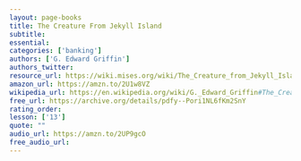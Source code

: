 ```yaml
---
layout: page-books
title: The Creature From Jekyll Island
subtitle: 
essential: 
categories: ['banking']
authors: ['G. Edward Griffin']
authors_twitter: 
resource_url: https://wiki.mises.org/wiki/The_Creature_from_Jekyll_Island
amazon_url: https://amzn.to/2U1w8VZ
wikipedia_url: https://en.wikipedia.org/wiki/G._Edward_Griffin#The_Creature_from_Jekyll_Island
free_url: https://archive.org/details/pdfy--Pori1NL6fKm2SnY
rating_order: 
lesson: ['13']
quote: ""
audio_url: https://amzn.to/2UP9gcO
free_audio_url: 
---
```

